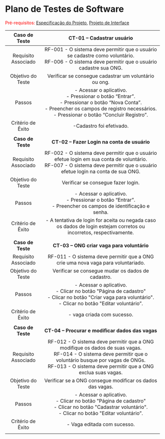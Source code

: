 # Plano de Testes de Software

<span style="color:red">Pré-requisitos: <a href="2-Especificação do Projeto.md"> Especificação do Projeto</a></span>, <a href="3-Projeto de Interface.md"> Projeto de Interface</a>

| **Caso de Teste** 	| **CT-01 – Cadastrar usuário** 	|
|:---:	|:---:	|
|	Requisito Associado 	| RF-001 - O sistema deve permitir que o usuário se cadastre como voluntário. <br> RF-006 - O sistema deve permitir que o usuário cadastre sua ONG. |
| Objetivo do Teste 	| Verificar se consegue cadastrar um voluntário ou ong. |
| Passos 	| - Acessar o aplicativo. <br> - Pressionar o botão “Entrar”. <br> - Pressionar o botão “Nova Conta”. <br> - Preencher os campos de registro necessários. <br> - Pressionar o botão “Concluir Registro”. <br>                                                                                  |
|Critério de Êxito | -Cadastro foi efetivado. |
|  	|  	| 
| **Caso de Teste** 	| **CT-02 – Fazer Login na conta de usuário** 	|
|	Requisito Associado 	| RF-002 - O sistema deve permitir que o usuário efetue login em sua conta de voluntário. <br> RF-007 - O sistema deve permitir que o usuário efetue login na conta de sua ONG. |
| Objetivo do Teste 	| Verificar se consegue fazer login. |
| Passos 	|- Acessar o aplicativo. <br> - Pressionar o botão “Entrar”. <br> - Preencher os campos de identificação e senha. |
|Critério de Êxito | - A tentativa de login for aceita ou negada caso os dados de login estejam corretos ou incorretos, respectivamente. |
|  	|  	|
| **Caso de Teste** 	| **CT-03 – ONG criar vaga para voluntário** 	|
|	Requisito Associado 	| RF-011 - O sistema deve permitir que a ONG crie uma nova vaga para voluntariado. |
| Objetivo do Teste 	| Verificar se consegue mudar os dados de cadastro. |
| Passos 	|- Acessar o aplicativo. <br> - Clicar no botão "Página de cadastro" <br> - Clicar no botão "Criar vaga para voluntário". <br> - Clicar no botão "Editar voluntário”. |
|Critério de Êxito | - vaga criada com sucesso. |
|  	|  	|
| **Caso de Teste** 	| **CT-04 – Procurar e modificar dados das vagas** 	|
|	Requisito Associado 	| RF-012 - O sistema deve permitir que a ONG modifique os dados de suas vagas. <br> RF-014 - O sistema deve permitir que o voluntário busque por vagas de ONGs. <br> RF-013 - O sistema deve permitir que a ONG exclua suas vagas. |
| Objetivo do Teste 	| Verificar se a ONG consegue modificar os dados das vagas. |
| Passos 	|- Acessar o aplicativo. <br> - Clicar no botão "Página de cadastro" <br> - Clicar no botão "Cadastrar voluntário". <br> - Clicar no botão "Editar voluntário”. |
|Critério de Êxito | - Vaga editada com sucesso. |
|  	|  	|


